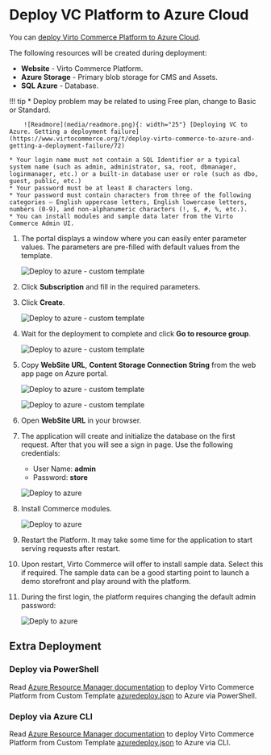 # Deploy VC Platform to Azure Cloud

You can [deploy Virto Commerce Platform to Azure Cloud](https://portal.azure.com/#create/Microsoft.Template/uri/https%3A%2F%2Fraw.githubusercontent.com%2FVirtoCommerce%2Fvc-platform%2Fmaster%2Fazuredeploy.json).

The following resources will be created during deployment:
 
* **Website** - Virto Commerce Platform.
* **Azure Storage** - Primary blob storage for CMS and Assets.
* **SQL Azure** - Database.


!!! tip
    * Deploy problem may be related to using Free plan, change to Basic or Standard. 
    
        ![Readmore](media/readmore.png){: width="25"} [Deploying VC to Azure. Getting a deployment failure](https://www.virtocommerce.org/t/deploy-virto-commerce-to-azure-and-getting-a-deployment-failure/72)
    
    * Your login name must not contain a SQL Identifier or a typical system name (such as admin, administrator, sa, root, dbmanager, loginmanager, etc.) or a built-in database user or role (such as dbo, guest, public, etc.)
    * Your password must be at least 8 characters long.
    * Your password must contain characters from three of the following categories – English uppercase letters, English lowercase letters, numbers (0-9), and non-alphanumeric characters (!, $, #, %, etc.).
    * You can install modules and sample data later from the Virto Commerce Admin UI.

1.  The portal displays a window where you can easily enter parameter values. The parameters are pre-filled with default values from the template.

    ![Deploy to azure - custom template](media/deploy-to-azure-custom-wizard.png)

1. Click **Subscription** and fill in the required parameters.  
1. Click **Create**. 

    ![Deploy to azure - custom template](media/deploy-to-azure-customtemplate-purchase.png)

1. Wait for the deployment to complete and click **Go to resource group**.

    ![Deploy to azure - custom template](media/go-to-resource-group.png)

1. Copy **WebSite URL**, **Content Storage Connection String** from the web app page on Azure portal.

    ![Deploy to azure - custom template](media/website-url.png)

    ![Deploy to azure - custom template](media/connection-string.png)

1. Open **WebSite URL** in your browser.
1. The application will create and initialize the database on the first request. After that you will see a sign in page. Use the following credentials:
    
    * User Name: **admin**
    * Password: **store**
    
    ![Deploy to azure](media/sign-in-page.png)

1. Install Commerce modules.
    
    ![Deploy to azure](media/modules-installation.png)

1. Restart the Platform. It may take some time for the application to start serving requests after restart.
1. Upon restart, Virto Commerce will offer to install sample data. Select this if required. The sample data can be a good starting point to launch a demo storefront and play around with the platform.
1. During the first login, the platform requires changing the default admin password:

    ![Deply to azure](media/change-default-password.png)


## Extra Deployment

### Deploy via PowerShell
Read [Azure Resource Manager documentation](https://docs.microsoft.com/en-us/azure/azure-resource-manager/templates/deploy-powershell) to
deploy Virto Commerce Platform from Custom Template [azuredeploy.json](https://github.com/VirtoCommerce/vc-platform/blob/master/azuredeploy.json) to Azure via PowerShell.

### Deploy via Azure CLI
Read  [Azure Resource Manager documentation](https://docs.microsoft.com/en-us/azure/azure-resource-manager/templates/deploy-cli) to
deploy Virto Commerce Platform from Custom Template [azuredeploy.json](https://github.com/VirtoCommerce/vc-platform/blob/master/azuredeploy.json)  to Azure via CLI.